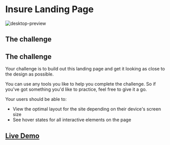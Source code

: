 # Insure Landing Page
![desktop-preview](https://user-images.githubusercontent.com/29714385/94993409-82f28880-0599-11eb-8981-92af7b814022.jpg)


## The challenge

## The challenge

Your challenge is to build out this landing page and get it looking as close to the design as possible.

You can use any tools you like to help you complete the challenge. So if you've got something you'd like to practice, feel free to give it a go.

Your users should be able to:

- View the optimal layout for the site depending on their device's screen size
- See hover states for all interactive elements on the page

## [Live Demo](https://insure-landing-page.web.app/)
